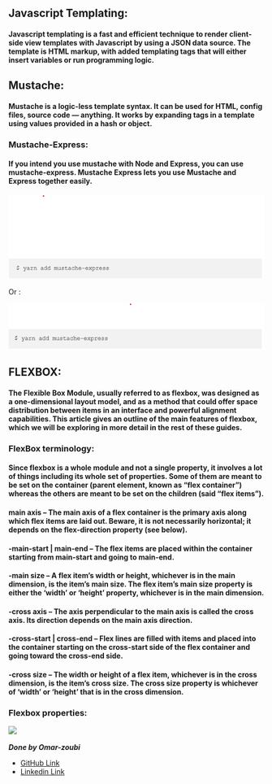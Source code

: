 ## Javascript Templating:
#### Javascript templating is a fast and efficient technique to render client-side view templates with Javascript by using a JSON data source. The template is HTML markup, with added templating tags that will either insert variables or run programming logic.
## Mustache:
#### Mustache is a logic-less template syntax. It can be used for HTML, config files, source code — anything. It works by expanding tags in a template using values provided in a hash or object.

### Mustache-Express:
#### If you intend you use mustache with Node and Express, you can use mustache-express. Mustache Express lets you use Mustache and Express together easily.

![](img/Screenshot2.png)

Or :

![](img/Screenshot1.png)


## FLEXBOX:
#### The Flexible Box Module, usually referred to as flexbox, was designed as a one-dimensional layout model, and as a method that could offer space distribution between items in an interface and powerful alignment capabilities. This article gives an outline of the main features of flexbox, which we will be exploring in more detail in the rest of these guides.


### FlexBox terminology:
#### Since flexbox is a whole module and not a single property, it involves a lot of things including its whole set of properties. Some of them are meant to be set on the container (parent element, known as “flex container”) whereas the others are meant to be set on the children (said “flex items”).


#### main axis – The main axis of a flex container is the primary axis along which flex items are laid out. Beware, it is not necessarily horizontal; it depends on the flex-direction property (see below).
#### -main-start | main-end – The flex items are placed within the container starting from main-start and going to main-end.
#### -main size – A flex item’s width or height, whichever is in the main dimension, is the item’s main size. The flex item’s main size property is either the ‘width’ or ‘height’ property, whichever is in the main dimension.
#### -cross axis – The axis perpendicular to the main axis is called the cross axis. Its direction depends on the main axis direction.
#### -cross-start | cross-end – Flex lines are filled with items and placed into the container starting on the cross-start side of the flex container and going toward the cross-end side.
#### -cross size – The width or height of a flex item, whichever is in the cross dimension, is the item’s cross size. The cross size property is whichever of ‘width’ or ‘height’ that is in the cross dimension.

### Flexbox properties:

![](https://res.cloudinary.com/practicaldev/image/fetch/s--NBPSPt0K--/c_limit%2Cf_auto%2Cfl_progressive%2Cq_auto%2Cw_880/https://dev-to-uploads.s3.amazonaws.com/i/gv3jyh4xt4fbwtq1qejn.png)


***Done by Omar-zoubi***
- [GitHub Link](https://github.com/Omar-zoubi)
- [Linkedin Link](https://www.linkedin.com/in/omar-alzoubi-54034bb4/)